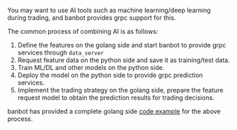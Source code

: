 You may want to use AI tools such as machine learning/deep learning during trading, and banbot provides grpc support for this.

The common process of combining AI is as follows:
1. Define the features on the golang side and start banbot to provide grpc services through `data_server`
2. Request feature data on the python side and save it as training/test data.
3. Train ML/DL and other models on the python side.
4. Deploy the model on the python side to provide grpc prediction services.
5. Implement the trading strategy on the golang side, prepare the feature request model to obtain the prediction results for trading decisions.

banbot has provided a complete golang side [code example](https://github.com/banbox/banstrats/tree/main/rpc_ai) for the above process.
